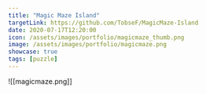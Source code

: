 ```yaml
---
title: "Magic Maze Island"
targetLink: https://github.com/TobseF/MagicMaze-Island
date: 2020-07-17T12:20:00
icon: /assets/images/portfolio/magicmaze_thumb.png
image: /assets/images/portfolio/magicmaze.png
showcase: true
tags: [puzzle]
---
```

![[magicmaze.png]]
